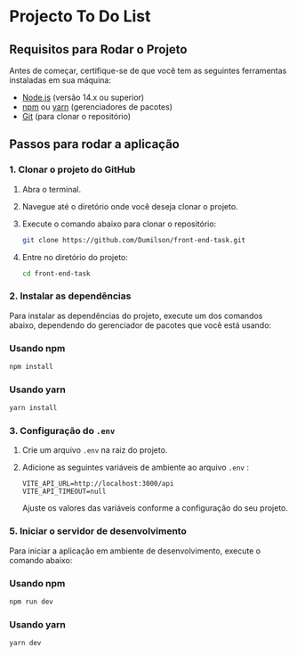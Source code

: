 #  Projecto To Do List

## Requisitos para Rodar o Projeto

Antes de começar, certifique-se de que você tem as seguintes ferramentas instaladas em sua máquina:

- [Node.js](https://nodejs.org/) (versão 14.x ou superior)
- [npm](https://www.npmjs.com/) ou [yarn](https://yarnpkg.com/) (gerenciadores de pacotes)
- [Git](https://git-scm.com/) (para clonar o repositório)


## Passos para rodar a aplicação

### 1. Clonar o projeto do GitHub

1. Abra o terminal.
2. Navegue até o diretório onde você deseja clonar o projeto.
3. Execute o comando abaixo para clonar o repositório:

   ```bash
   git clone https://github.com/Dumilson/front-end-task.git
   ```

4. Entre no diretório do projeto:

   ```bash
   cd front-end-task
   ```

### 2. Instalar as dependências

Para instalar as dependências do projeto, execute um dos comandos abaixo, dependendo do gerenciador de pacotes que você está usando:

### Usando npm

```bash
npm install
```

### Usando yarn

```bash
yarn install
```

### 3. Configuração do `.env`

1. Crie um arquivo `.env` na raiz do projeto.
2. Adicione as seguintes variáveis de ambiente ao arquivo `.env` :

   ```env
   VITE_API_URL=http://localhost:3000/api
   VITE_API_TIMEOUT=null
   ```

   Ajuste os valores das  variáveis  conforme a configuração do seu projeto.

### 5. Iniciar o servidor de desenvolvimento

Para iniciar a aplicação em ambiente de desenvolvimento, execute o comando abaixo:

### Usando npm

```bash
npm run dev
```

### Usando yarn

```bash
yarn dev
```

